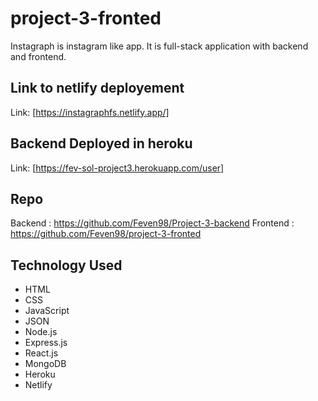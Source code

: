 # project-3-fronted

Instagraph is instagram like app. It is full-stack application with backend and frontend.

## Link to netlify deployement

Link: [https://instagraphfs.netlify.app/]

## Backend Deployed in heroku

Link: [https://fev-sol-project3.herokuapp.com/user]

## Repo

Backend : https://github.com/Feven98/Project-3-backend
Frontend : https://github.com/Feven98/project-3-fronted

## Technology Used

* HTML
* CSS
* JavaScript
* JSON
* Node.js
* Express.js
* React.js
* MongoDB
* Heroku
* Netlify